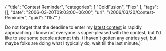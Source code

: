 {
	"title": "Contest Reminder",
	"categories": [
		"ColdFusion",
		"Flex"
	],
	"tags": [],
	"date": "2006-03-20T09:03:00+06:00",
	"url": "/2006/03/20/Contest-Reminder",
	"guid": "1157"
}

Do not forget that the deadline to enter my <a href="http://ray.camdenfamily.com/index.cfm/2006/2/22/Advanced-Contest-Announced">latest contest</a> is rapidly approaching. I know not everyone is super-pleased with the contest, but I'd like to see some people attempt this. (I haven't gotten any entries yet, but maybe folks are doing what I typically do, wait till the last minute.)